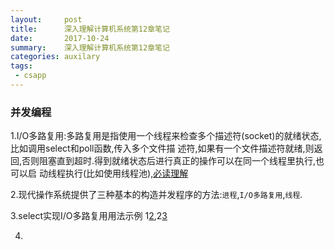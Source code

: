 ```yaml
---
layout:     post
title:      深入理解计算机系统第12章笔记
date:       2017-10-24
summary:    深入理解计算机系统第12章笔记
categories: auxilary
tags:
 - csapp
---
```


### 并发编程

1.I/O多路复用:多路复用是指使用一个线程来检查多个描述符(socket)的就绪状态,比如调用select和poll函数,传入多个文件描
述符,如果有一个文件描述符就绪,则返回,否则阻塞直到超时.得到就绪状态后进行真正的操作可以在同一个线程里执行,也可以启
动线程执行(比如使用线程池),[必读理解][1]

2.现代操作系统提供了三种基本的构造并发程序的方法:`进程`,`I/O多路复用`,`线程`.

3.select实现I/O多路复用用法示例 1[2],2[3]

4.

[1]: https://www.zhihu.com/question/28594409
[2]: http://www.jb51.net/article/111899.htm
[3]: https://www.chengxulvtu.com/2017/10/10/以python理解linux的io多路复用，select、poll、epoll.html
